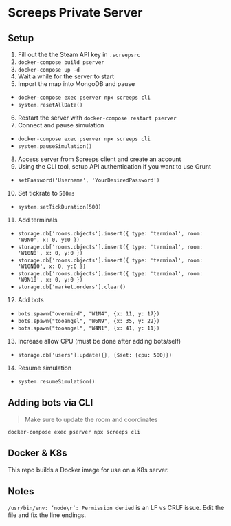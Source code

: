 # Screeps Private Server

## Setup

1. Fill out the the Steam API key in `.screepsrc`
2. `docker-compose build pserver`
3. `docker-compose up -d`
4. Wait a while for the server to start
5. Import the map into MongoDB and pause
  * `docker-compose exec pserver npx screeps cli`
  * `system.resetAllData()`
6. Restart the server with `docker-compose restart pserver`
7. Connect and pause simulation
  * `docker-compose exec pserver npx screeps cli`
  * `system.pauseSimulation()`
8. Access server from Screeps client and create an account
9. Using the CLI tool, setup API authentication if you want to use Grunt
  * `setPassword('Username', 'YourDesiredPassword')`
10. Set tickrate to `500ms`
  * `system.setTickDuration(500)`
11. Add terminals
  * `storage.db['rooms.objects'].insert({ type: 'terminal', room: 'W0N0', x: 0, y:0 })`
  * `storage.db['rooms.objects'].insert({ type: 'terminal', room: 'W10N0', x: 0, y:0 })`
  * `storage.db['rooms.objects'].insert({ type: 'terminal', room: 'W10N10', x: 0, y:0 })`
  * `storage.db['rooms.objects'].insert({ type: 'terminal', room: 'W0N10', x: 0, y:0 })`
  * `storage.db['market.orders'].clear()`
12. Add bots
  * `bots.spawn("overmind", "W1N4", {x: 11, y: 17})`
  * `bots.spawn("tooangel", "W6N9", {x: 35, y: 22})`
  * `bots.spawn("tooangel", "W4N1", {x: 41, y: 11})`
13. Increase allow CPU (must be done after adding bots/self)
  * `storage.db['users'].update({}, {$set: {cpu: 500}})`
14. Resume simulation
  * `system.resumeSimulation()`

## Adding bots via CLI

> Make sure to update the room and coordinates

```
docker-compose exec pserver npx screeps cli

```

## Docker & K8s

This repo builds a Docker image for use on a K8s server. 

## Notes

`/usr/bin/env: ‘node\r’: Permission denied` is an LF vs CRLF issue. Edit the file and fix the line endings.